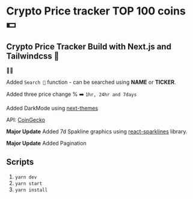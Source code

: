 # Crypto Price tracker TOP 100 coins 💵

## Crypto Price Tracker Build with Next.js and Tailwindcss 🖤

🙏🏻

Added `Search 🔎` function - can be searched using **NAME** or **TICKER**.

Added three price change % ➡️ `1hr, 24hr and 7days`

Added DarkMode using [next-themes](https://github.com/pacocoursey/next-themes)

API: [CoinGecko](https://www.coingecko.com/en/api/documentation)

**Major Update** Added 7d Spakline graphics using [react-sparklines](https://github.com/borisyankov/react-sparklines) library.

**Major Update** Added Pagination  

## Scripts

1. `yarn dev`
2. `yarn start`
3. `yarn install`
